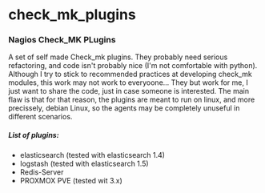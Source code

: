 # check_mk_plugins
### Nagios Check_MK PLugins

A set of self made Check_mk plugins.
They probably need serious refactoring, and code isn't probably nice (I'm not comfortable with python).
Although I try to stick to recommended practices at developing check_mk modules, this work may not work to everyoone...
They but work for me, I just want to share the code, just in case someone is interested.
The main flaw is that for that reason, the plugins are meant to run on linux, and more precissely, debian Linux, so the agents may be completely unuseful in different scenarios.


##### List of plugins:
- elasticsearch (tested with elasticsearch 1.4)
- logstash (tested with elasticsearch 1.5)
- Redis-Server
- PROXMOX PVE (tested wit 3.x)
